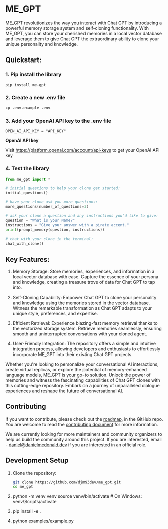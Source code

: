 # ME_GPT

ME_GPT revolutionizes the way you interact with Chat GPT by introducing a powerful memory storage system and self-cloning functionality. With ME_GPT, you can store your cherished memories in a local vector database and leverage them to give Chat GPT the extraordinary ability to clone your unique personality and knowledge.

## Quickstart:

### 1. Pip install the library
```
pip install me-gpt
```

### 2. Create a new .env file
```
cp .env.example .env
```

### 3. Add your OpenAI API key to the .env file
```
OPEN_AI_API_KEY = "API_KEY"
```

**OpenAI API key**

Visit https://platform.openai.com/account/api-keys to get your OpenAI API key

### 4. Test the library
```python
from me_gpt import *

# initial questions to help your clone get started:
initial_questions()

# have your clone ask you more questions:
more_questions(number_of_questions=3)

# ask your clone a question and any instructions you'd like to give:
question = "What is your Name?"
instructions = "Give your answer with a pirate accent."
print(prompt_memory(question, instructions))

# chat with your clone in the terminal:
chat_with_clone()
```

## Key Features:

1. Memory Storage: Store memories, experiences, and information in a local vector database with ease. Capture the essence of your persona and knowledge, creating a treasure trove of data for Chat GPT to tap into.

2. Self-Cloning Capability: Empower Chat GPT to clone your personality and knowledge using the memories stored in the vector database. Witness the remarkable transformation as Chat GPT adapts to your unique style, preferences, and expertise.

3. Efficient Retrieval: Experience blazing-fast memory retrieval thanks to the vectorized storage system. Retrieve memories seamlessly, ensuring smooth and uninterrupted conversations with your cloned agent.

4. User-Friendly Integration: The repository offers a simple and intuitive integration process, allowing developers and enthusiasts to effortlessly incorporate ME_GPT into their existing Chat GPT projects.

Whether you're looking to personalize your conversational AI interactions, create virtual replicas, or explore the potential of memory-enhanced language models, ME_GPT is your go-to solution. Unlock the power of memories and witness the fascinating capabilities of Chat GPT clones with this cutting-edge repository. Embark on a journey of unparalleled dialogue experiences and reshape the future of conversational AI.

## Contributing

If you want to contribute, please check out the [roadmap](https://github.com/djm93dev/me_gpt/blob/main/ROADMAP.md), in the GitHub repo. You are welcome to read the [contributing document](https://github.com/djm93dev/me_gpt/blob/main/.github/CONTRIBUTING.md) for more information.

We are currently looking for more maintainers and community organizers to help us build the community around this project. If you are interested, email - daniel@danielmcdonald.dev if you are interested in an official role.

## Development Setup

1. Clone the repository:
   ```bash
   git clone https://github.com/djm93dev/me_gpt.git
   cd me_gpt

2. python -m venv venv
source venv/bin/activate  # On Windows: venv\Scripts\activate

1. pip install -e .

2. python examples/example.py